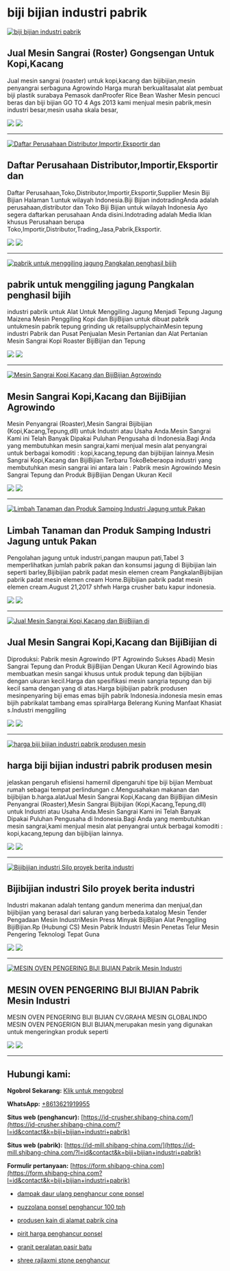 # biji bijian industri pabrik

<a href="https://swt.shibang-china.com/?l=id&img&k=biji+bijian+industri+pabrik" target="_blank">![biji bijian industri pabrik](http://static.shibang-china.com/all-800x300/48.jpg)</a>

## Jual Mesin Sangrai (Roster) Gongsengan Untuk Kopi,Kacang
Jual mesin sangrai (roaster) untuk kopi,kacang dan bijibijian,mesin penyangrai serbaguna Agrowindo Harga murah berkualitasalat alat pembuat biji plastik surabaya Pemasok danProofer Rice Bean Washer Mesin pencuci beras dan biji bijian GO TO 4 Ags 2013 kami menjual mesin pabrik,mesin industri besar,mesin usaha skala besar,


<a href="https://whatsapp.shibangsoft.com/WhatsApp.php" target="_blank" title="WhatsApp">![](http://static.shibang-china.com/icon/whatsapp.png)</a> <a href="https://swt.shibang-china.com/?l=id&icon&k=biji+bijian+industri+pabrik" target="_blank">![](http://static.shibang-china.com/icon/chat-id.png)</a>

---

<a href="https://swt.shibang-china.com/?l=id&img&k=biji+bijian+industri+pabrik" target="_blank">![Daftar Perusahaan Distributor,Importir,Eksportir dan](http://static.shibang-china.com/all-800x300/179.jpg)</a>

## Daftar Perusahaan Distributor,Importir,Eksportir dan
Daftar Perusahaan,Toko,Distributor,Importir,Eksportir,Supplier Mesin Biji Bijian Halaman 1.untuk wilayah Indonesia.Biji Bijian indotradingAnda adalah perusahaan,distributor dan Toko Biji Bijian untuk wilayah Indonesia Ayo segera daftarkan perusahaan Anda disini.Indotrading adalah Media Iklan khusus Perusahaan berupa Toko,Importir,Distributor,Trading,Jasa,Pabrik,Eksportir.


<a href="https://whatsapp.shibangsoft.com/WhatsApp.php" target="_blank" title="WhatsApp">![](http://static.shibang-china.com/icon/whatsapp.png)</a> <a href="https://swt.shibang-china.com/?l=id&icon&k=biji+bijian+industri+pabrik" target="_blank">![](http://static.shibang-china.com/icon/chat-id.png)</a>

---

<a href="https://swt.shibang-china.com/?l=id&img&k=biji+bijian+industri+pabrik" target="_blank">![pabrik untuk menggiling jagung Pangkalan penghasil bijih](http://static.shibang-china.com/all-800x300/560.jpg)</a>

## pabrik untuk menggiling jagung Pangkalan penghasil bijih
industri pabrik untuk Alat Untuk Menggiling Jagung Menjadi Tepung Jagung Maizena Mesin Penggiling Kopi dan BijiBijian untuk dibuat pabrik untukmesin pabrik tepung grinding uk retailsupplychainMesin tepung industri Pabrik dan Pusat Penjualan Mesin Pertanian dan Alat Pertanian Mesin Sangrai Kopi Roaster BijiBijian dan Tepung


<a href="https://whatsapp.shibangsoft.com/WhatsApp.php" target="_blank" title="WhatsApp">![](http://static.shibang-china.com/icon/whatsapp.png)</a> <a href="https://swt.shibang-china.com/?l=id&icon&k=biji+bijian+industri+pabrik" target="_blank">![](http://static.shibang-china.com/icon/chat-id.png)</a>

---

<a href="https://swt.shibang-china.com/?l=id&img&k=biji+bijian+industri+pabrik" target="_blank">![Mesin Sangrai Kopi,Kacang dan BijiBijian Agrowindo](http://static.shibang-china.com/all-800x300/440.jpg)</a>

## Mesin Sangrai Kopi,Kacang dan BijiBijian Agrowindo
Mesin Penyangrai (Roaster),Mesin Sangrai Bijibijian (Kopi,Kacang,Tepung,dll) untuk Industri atau Usaha Anda.Mesin Sangrai Kami ini Telah Banyak Dipakai Puluhan Pengusaha di Indonesia.Bagi Anda yang membutuhkan mesin sangrai,kami menjual mesin alat penyangrai untuk berbagai komoditi : kopi,kacang,tepung dan bijibijian lainnya.Mesin Sangrai Kopi,Kacang dan BijiBijian Terbaru TokoBeberaopa industri yang membutuhkan mesin sangrai ini antara lain : Pabrik mesin Agrowindo Mesin Sangrai Tepung dan Produk BijiBijian Dengan Ukuran Kecil


<a href="https://whatsapp.shibangsoft.com/WhatsApp.php" target="_blank" title="WhatsApp">![](http://static.shibang-china.com/icon/whatsapp.png)</a> <a href="https://swt.shibang-china.com/?l=id&icon&k=biji+bijian+industri+pabrik" target="_blank">![](http://static.shibang-china.com/icon/chat-id.png)</a>

---

<a href="https://swt.shibang-china.com/?l=id&img&k=biji+bijian+industri+pabrik" target="_blank">![Limbah Tanaman dan Produk Samping Industri Jagung untuk Pakan](http://static.shibang-china.com/all-800x300/138.jpg)</a>

## Limbah Tanaman dan Produk Samping Industri Jagung untuk Pakan
Pengolahan jagung untuk industri,pangan maupun pati,Tabel 3 memperlihatkan jumlah pabrik pakan dan konsumsi jagung di Bijibijian lain seperti barley,Bijibijian pabrik padat mesin elemen cream PangkalanBijibijian pabrik padat mesin elemen cream Home.Bijibijian pabrik padat mesin elemen cream.August 21,2017 shfwh Harga crusher batu kapur indonesia.


<a href="https://whatsapp.shibangsoft.com/WhatsApp.php" target="_blank" title="WhatsApp">![](http://static.shibang-china.com/icon/whatsapp.png)</a> <a href="https://swt.shibang-china.com/?l=id&icon&k=biji+bijian+industri+pabrik" target="_blank">![](http://static.shibang-china.com/icon/chat-id.png)</a>

---

<a href="https://swt.shibang-china.com/?l=id&img&k=biji+bijian+industri+pabrik" target="_blank">![Jual Mesin Sangrai Kopi,Kacang dan BijiBijian di](http://static.shibang-china.com/all-800x300/102.jpg)</a>

## Jual Mesin Sangrai Kopi,Kacang dan BijiBijian di
Diproduksi: Pabrik mesin Agrowindo (PT Agrowindo Sukses Abadi) Mesin Sangrai Tepung dan Produk BijiBijian Dengan Ukuran Kecil Agrowindo bias membuatkan mesin sangai khusus untuk produk tepung dan bijibijian dengan ukuran kecil.Harga dan spesifikasi mesin sangria tepung dan biji kecil sama dengan yang di atas.Harga bijibijian pabrik produsen mesinpenyaring biji emas emas bijih pabrik Indonesia.indonesia mesin emas bijih pabrikalat tambang emas spiralHarga Belerang Kuning Manfaat Khasiat s.Industri menggiling


<a href="https://whatsapp.shibangsoft.com/WhatsApp.php" target="_blank" title="WhatsApp">![](http://static.shibang-china.com/icon/whatsapp.png)</a> <a href="https://swt.shibang-china.com/?l=id&icon&k=biji+bijian+industri+pabrik" target="_blank">![](http://static.shibang-china.com/icon/chat-id.png)</a>

---

<a href="https://swt.shibang-china.com/?l=id&img&k=biji+bijian+industri+pabrik" target="_blank">![harga biji bijian industri pabrik produsen mesin](http://static.shibang-china.com/all-800x300/1229.jpg)</a>

## harga biji bijian industri pabrik produsen mesin
jelaskan pengaruh efisiensi hamernil dipengaruhi tipe biji bijian Membuat rumah sebagai tempat perlindungan c.Mengusahakan makanan dan bijibijian b.harga.alatJual Mesin Sangrai Kopi,Kacang dan BijiBijian diMesin Penyangrai (Roaster),Mesin Sangrai Bijibijian (Kopi,Kacang,Tepung,dll) untuk Industri atau Usaha Anda.Mesin Sangrai Kami ini Telah Banyak Dipakai Puluhan Pengusaha di Indonesia.Bagi Anda yang membutuhkan mesin sangrai,kami menjual mesin alat penyangrai untuk berbagai komoditi : kopi,kacang,tepung dan bijibijian lainnya.


<a href="https://whatsapp.shibangsoft.com/WhatsApp.php" target="_blank" title="WhatsApp">![](http://static.shibang-china.com/icon/whatsapp.png)</a> <a href="https://swt.shibang-china.com/?l=id&icon&k=biji+bijian+industri+pabrik" target="_blank">![](http://static.shibang-china.com/icon/chat-id.png)</a>

---

<a href="https://swt.shibang-china.com/?l=id&img&k=biji+bijian+industri+pabrik" target="_blank">![Bijibijian industri Silo proyek berita industri](http://static.shibang-china.com/all-800x300/1494.jpg)</a>

## Bijibijian industri Silo proyek berita industri
Industri makanan adalah tentang gandum menerima dan menjual,dan bijibijian yang berasal dari saluran yang berbeda.katalog Mesin Tender Pengadaan Mesin IndustriMesin Press Minyak BijiBijian Alat Penggiling BijiBijian.Rp (Hubungi CS) Mesin Pabrik Industri Mesin Penetas Telur Mesin Pengering Teknologi Tepat Guna


<a href="https://whatsapp.shibangsoft.com/WhatsApp.php" target="_blank" title="WhatsApp">![](http://static.shibang-china.com/icon/whatsapp.png)</a> <a href="https://swt.shibang-china.com/?l=id&icon&k=biji+bijian+industri+pabrik" target="_blank">![](http://static.shibang-china.com/icon/chat-id.png)</a>

---

<a href="https://swt.shibang-china.com/?l=id&img&k=biji+bijian+industri+pabrik" target="_blank">![MESIN OVEN PENGERING BIJI BIJIAN Pabrik Mesin Industri](http://static.shibang-china.com/all-800x300/1153.jpg)</a>

## MESIN OVEN PENGERING BIJI BIJIAN Pabrik Mesin Industri
MESIN OVEN PENGERING BIJI BIJIAN CV.GRAHA MESIN GLOBALINDO MESIN OVEN PENGERIGN BIJI BIJIAN,merupakan mesin yang digunakan untuk mengeringkan produk seperti

<a href="https://whatsapp.shibangsoft.com/WhatsApp.php" target="_blank" title="WhatsApp">![](http://static.shibang-china.com/icon/whatsapp.png)</a> <a href="https://swt.shibang-china.com/?l=id&icon&k=biji+bijian+industri+pabrik" target="_blank">![](http://static.shibang-china.com/icon/chat-id.png)</a>

---
## Hubungi kami:

**Ngobrol Sekarang:** [Klik untuk mengobrol](https://swt.shibang-china.com?l=id&contact&k=biji+bijian+industri+pabrik)

**WhatsApp:**  [+8613621919955](https://whatsapp.shibangsoft.com/WhatsApp.php)

**Situs web (penghancur):** [https://id-crusher.shibang-china.com/](https://id-crusher.shibang-china.com/?l=id&contact&k=biji+bijian+industri+pabrik)

**Situs web (pabrik):** [https://id-mill.shibang-china.com/](https://id-mill.shibang-china.com/?l=id&contact&k=biji+bijian+industri+pabrik)

**Formulir pertanyaan:** [https://form.shibang-china.com](https://form.shibang-china.com?l=id&contact&k=biji+bijian+industri+pabrik)

* [dampak daur ulang penghancur cone ponsel](../31/dampak%20daur%20ulang%20penghancur%20cone%20ponsel.md)

* [puzzolana ponsel penghancur 100 tph](../33/puzzolana%20ponsel%20penghancur%20100%20tph.md)

* [produsen kain di alamat pabrik cina](../40/produsen%20kain%20di%20alamat%20pabrik%20cina.md)

* [pirit harga penghancur ponsel](../40/pirit%20harga%20penghancur%20ponsel.md)

* [granit peralatan pasir batu](../34/granit%20peralatan%20pasir%20batu.md)

* [shree rajlaxmi stone penghancur](../38/shree%20rajlaxmi%20stone%20penghancur.md)
